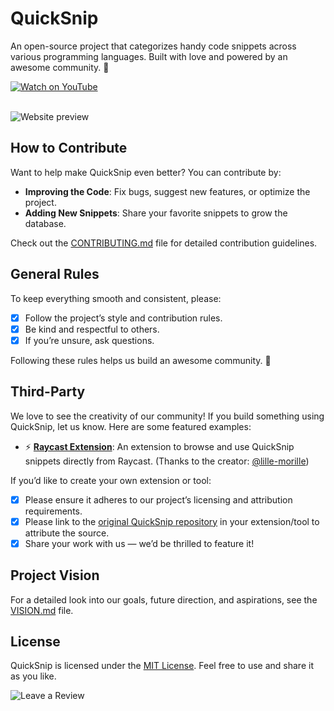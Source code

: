 # QuickSnip

An open-source project that categorizes handy code snippets across various programming languages. Built with love and powered by an awesome community. 🚀

<div>
<a href="https://youtu.be/BhRi7fJzPgk?si=z1sVXU7uRS0bkSEt" target="_blank">
  <img src="https://img.shields.io/static/v1?label=&message=Watch%20on%20YouTube&labelColor=FFFFFF&color=FF0000&style=for-the-badge&logo=youtube&logoColor=FF0000" alt="Watch on YouTube">
</a>
<div>

<br>

![Website preview](/public/preview.png)

## How to Contribute

Want to help make QuickSnip even better? You can contribute by:

- **Improving the Code**: Fix bugs, suggest new features, or optimize the project.
- **Adding New Snippets**: Share your favorite snippets to grow the database.

Check out the [CONTRIBUTING.md](/CONTRIBUTING.md) file for detailed contribution guidelines.

## General Rules

To keep everything smooth and consistent, please:

- [x] Follow the project’s style and contribution rules.
- [x] Be kind and respectful to others.
- [x] If you’re unsure, ask questions.

Following these rules helps us build an awesome community. 🚀

## Third-Party

We love to see the creativity of our community! If you build something using QuickSnip, let us know. Here are some featured examples:

- ⚡️ [**Raycast Extension**](https://www.raycast.com/anders_morille/quicksnip): An extension to browse and use QuickSnip snippets directly from Raycast. (Thanks to the creator: [@lille-morille](https://github.com/lille-morille))

If you’d like to create your own extension or tool:

- [x] Please ensure it adheres to our project’s licensing and attribution requirements.
- [x] Please link to the [original QuickSnip repository](https://github.com/technoph1le/quicksnip) in your extension/tool to attribute the source.
- [x] Share your work with us — we’d be thrilled to feature it!

## Project Vision

For a detailed look into our goals, future direction, and aspirations, see the [VISION.md](/VISION.md) file.

## License

QuickSnip is licensed under the [MIT License](/LICENSE). Feel free to use and share it as you like.

<a href="https://www.producthunt.com/products/quicksnip" target="_blank" style="text-decoration: none;">
  <img src="https://img.shields.io/static/v1?label=&message=Leave%20a%20Review&labelColor=FFFFFF&color=DA552F&style=for-the-badge&logo=product-hunt&logoColor=DA552F" alt="Leave a Review">
</a>
